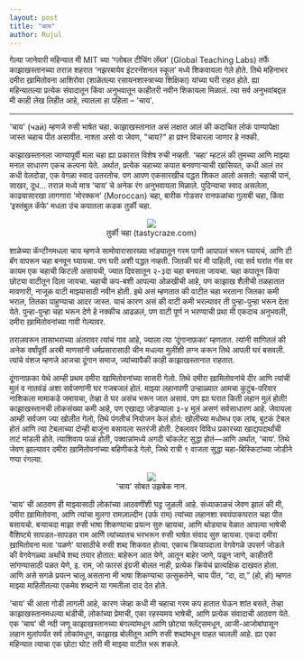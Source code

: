 ```yaml
---
layout: post
title: "चाय"
author: Rujul
---
```


गेल्या जानेवारी महिन्यात मी MIT च्या ‘ग्लोबल टीचिंग लॅब्ज़’ (Global Teaching Labs) तर्फे काझाखस्तानच्या तराज़ शहरात ‘नझरबायेव इंटरनॅशनल स्कूल’ मध्ये शिकवायला गेले होते. तिथे महिनाभर दमीरा ख़ामितोवना आशिरोवा (शाळेतल्या रसायनशास्त्राच्या शिक्षिका) यांच्या घरी राहत होते. ह्या महिन्यातल्या प्रत्येक संवादातून किंवा अनुभवातून काहीतरी नवीन शिकायला मिळालं. त्या सर्व अनुभवांबद्दल मी काही लेख लिहीत आहे, त्यातला हा पहिला – 'चाय'.

----

'चाय' (чай) म्हणजे रुसी भाषेत चहा. काझाखस्तानात असं लक्षात आलं की कदाचित लोकं पाण्यापेक्षा जास्त चहाच पीत असावीत. नाश्ता असो वा जेवण, "चाय?" हा प्रश्न विचारला जाणार हे नक्की.

काझाखस्तानला जाण्यापूर्वी मला चहा ह्या प्रकारात विशेष रुची नव्हती. ‘चहा’ म्हटलं की तुमच्या आणि माझ्या मनात साधारण एकच कल्पना येते. अर्थात, प्रत्येक चहाच्या कपात बनवणाऱ्याची खासियत, कधी आलं तर कधी वेलदोडा, एक वेगळा स्वाद उतरतोच. पण आपण एकसारखीच पद्धत शिकत आलो असतो: चहाची पानं, साखर, दूध... तराज़ मध्ये मात्र ‘चाय’ चे अनेक रंग अनुभवायला मिळाले. पुदिन्याचा स्वाद असलेला, काढ्यासारखा लागणारा 'मोरक्कन' (Moroccan) चहा, बारीक गोडसर रानफळांचा गुलाबी चहा, किंवा ‘इस्तंबुल कॅफे’ मधला उंच कपातला कडक तुर्की चहा.

<center>
<figure>
  <img src="https://i.imgur.com/bvtPcqL.jpg">
  <figcaption>तुर्की चहा (tastycraze.com)</figcaption>
</figure>
</center>

शाळेच्या कॅन्टीनमधला चाय म्हणजे सामोवारासारख्या भांड्यातून गरम पाणी आपापलं भरून घ्यायचं, आणि टी बॅग वापरून चहा बनवून घ्यायचा. पण घरी अशी पद्धत नव्हती. जितकी घरं मी पाहिली, त्या सर्व घरांत गॅस वर कायम एक चहाची किटली असायची, ज्यात दिवसातून २-३दा चहा बनवला जायचा. चहा कपातून किंवा छोट्या वाटीतून दिला जायचा. चहाची कप-बशी आपल्या ओळखीची आहे, पण काझाख शैलीची तळहातात मावणारी, नाजूक वाटी माझ्यासाठी नवीन होती. इथे असं म्हणतात की वाटीत चहा भरताना जितका कमी भराल, तितका पाहुण्याचा आदर जास्त. याचं कारण असं की वाटी कमी भरल्यावर ती पुन्हा-पुन्हा भरून देता येते. पुन्हा-पुन्हा चहा भरून देणे हे नक्कीच आढळलं, पण वाटी पूर्ण न भरण्याची प्रथा मी एकदाच अनुभवली, दमीरा ख़ामितोवनांच्या गावी गेल्यावर.

तराज़वरून तासाभराच्या अंतरावर त्यांचं गाव आहे, ज्याला त्या ‘दूंगानाफ़का’ म्हणतात. त्यांनी सांगितलं की अनेक वर्षांपूर्वी अरबी माणसांनी धर्मप्रसारासाठी चीन मधल्या मुलींशी लग्न करून तिथे आपली घरं बसवली. त्यांचे वंशज म्हणजे आजचा दूंगान समाज, ज्यांच्यापैकी काही काझाखस्तानात राहतात.

दूंगानाफ़का येथे आम्ही प्रथम दमीरा खामितोवनांच्या सासरी गेलो. तिथे दमीरा ख़ामितोवनांचे दीर आणि त्यांची मुलं व नातवंडं अशा सर्वजणांनी घर गजबजलं होतं. माझ्या लहानपणी उन्हाळ्यात आमचा कुटुंब-परिवार नाशिकला मामाकडे जमायचा, तेव्हा ते घर असंच भरून जात असावं. पण ह्या घरात किती लहान मुलं होती! काझाखस्तानची लोकसंख्या कमी आहे, पण एखाद्या जोडप्याला ३-४ मुलं असणं सर्वसाधारण आहे. जेवायला आम्ही सर्वजण ज्या खोलीत गेलो, तिथे पंगतीचं नियोजन केलं होतं: खोलीच्या मधोमध एक लांब, बुटकं टेबल होतं आणि त्या टेबलाच्या दोन्ही बाजूंना बसायला सतरंजी होती. टेबलावर विविध प्रकारच्या खाद्यपदार्थांची ताटं मांडली होते. त्याशिवाय फळं होती, पक्वान्नांमध्ये अगदी चॉकलेट सुद्धा होतं—आणि अर्थात, ‘चाय’. तिथे जेवण झाल्यावर दमीरा ख़ामितोवनांच्या बहिणीकडे गेलो, जिथे रात्री ९ वाजता सुद्धा चहा-बिस्किटांच्या जोडीने गप्पा रंगल्या.

<center>
<figure>
  <img src="https://i.imgur.com/bhZHC8r.jpg">
  <figcaption>'चाय' सोबत उझबेक नान.</figcaption>
</figure>
</center>

‘चाय’ ची आठवण ही माझ्यासाठी लोकांच्या आठवणींशी घट्ट जुळली आहे. संध्याकाळचं जेवण झालं की मी, दमीरा ख़ामितोवना, आणि त्यांचा मुलगा रामज़ाल्दीन (उर्फ राम) त्यांच्या लहानशा स्वयंपाकघरात चहा पीत बसायचो. बऱ्याचदा माझा रुसी भाषा शिकण्याचा प्रयत्न सुरु व्हायचा, आणि थोड्याच वेळात आपल्या भाषेची वैशिष्ट्ये सापडत-सापडत राम आणिॆ त्यांच्यातच भरभरून रुसी भाषेत संवाद सुरु व्हायचा. एकदा दमीरा ख़ामितोवना मला 'पळणे' यासाठीचे रुसी शब्द शिकवत होत्या. एकाच क्रियापदाला वेगवेगळे उपसर्ग जोडले की वेगवेगळ्या अर्थांचे शब्द तयार होतात: बाहेरून आत येणे, आतून बाहेर जाणे, पळून जाणे, काहीतरी सांगण्यासाठी पळत येणे, इ. राम, जो फारसं इंग्रजी बोलत नाही, प्रत्येक क्रियेचं प्रात्यक्षिक दाखवत होता. आणि असे सगळे प्रयत्न चालू असताना मी भाषा शिकण्याचा उत्सुकतेने, चाय पीत, “दा, दा,” (हो, हो) म्हणत माझ्या माहितीतल्या एकमेव शब्दाने या गमतीला दाद देत होते.

‘चाय’ ची आता गोडी लागली आहे, कारण जेव्हा कधी मी चहाचा गरम कप हातात घेऊन शांत बसते, तेव्हा काझाखस्तानमधल्या थंडीची, लोकांच्या प्रेमाची, एका रहस्यमय भाषेची, आणि प्रत्येक संवादाची आठवण येते. एक ‘चाय’ ची नदी जणू काझाखस्तानच्या बंगल्यांमधून आणि छोट्या फ्लॅट्समधून, आजी-आजोबांपासून लहान मुलांपर्यंत सर्व लोकांमधून, काझाख बोलीतून आणि रुसी शब्दांमधून वाहत चालली आहे. ह्या एका महिन्यात त्याचा एक छोटा घोट तरी मी माझ्या वाटीत भरू शकले.
 